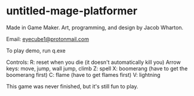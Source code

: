 # untitled-mage-platformer
Made in Game Maker.
Art, programming, and design by Jacob Wharton.

Email: eyecube1@protonmail.com

To play demo, run q.exe

Controls:
R: reset when you die (it doesn't automatically kill you)
Arrow keys: move, jump, wall jump, climb
Z: spell
X: boomerang (have to get the boomerang first)
C: flame (have to get flames first)
V: lightning

This game was never finished, but it's still fun to play.
